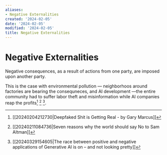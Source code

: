 ```yaml
---
aliases:
- Negative Externalities
created: '2024-02-05'
date: '2024-02-05'
modified: '2024-02-05'
title: Negative Externalities
---
```


# Negative Externalities

Negative consequences, as a result of actions from one party, are imposed upon another party.

This is the case with environmental pollution — neighborhoos around factories are bearing the consequneces, and AI development —the entire community had to suffer labor theft and misinformation while AI companies reap the profits[^1] [^2] [^3].

[^1]: [[20240204212730|Deepfaked Shit is Getting Real - by Gary Marcus]]
[^2]: [[20240211084736|Seven reasons why the world should say No to Sam Altman]]
[^3]: [[20240329154605|The race between positive and negative applications of Generative AI is on – and not looking pretty]]
